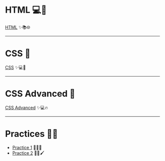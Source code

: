 # HTML 💻📄

[HTML](https://sandip3.github.io/w3school/HTml/Learn/) ✨📚🌐

---

# CSS 🎨

[CSS](https://sandip3.github.io/w3school/css) ✨💻🎨

---

# CSS Advanced 🚀

[CSS Advanced](https://sandip3.github.io/w3school/CSS%20Advanced) ✨💻🔥

---

# Practices 📝✅

- [Practice 1](https://sandip3.github.io/w3school/practice/1.html) 📝✅🔧
- [Practice 2](https://sandip3.github.io/w3school/practice/navbar.html) 📝✅🖌️


